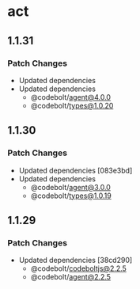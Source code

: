 # act

## 1.1.31

### Patch Changes

- Updated dependencies
- Updated dependencies
  - @codebolt/agent@4.0.0
  - @codebolt/types@1.0.20

## 1.1.30

### Patch Changes

- Updated dependencies [083e3bd]
- Updated dependencies
  - @codebolt/agent@3.0.0
  - @codebolt/types@1.0.19

## 1.1.29

### Patch Changes

- Updated dependencies [38cd290]
  - @codebolt/codeboltjs@2.2.5
  - @codebolt/agent@2.2.5
